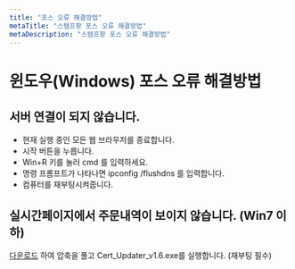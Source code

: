 ```yaml
---
title: "포스 오류 해결방법"
metaTitle: "스탬프팡 포스 오류 해결방법"
metaDescription: "스탬프팡 포스 오류 해결방법"
---
```


# 윈도우(Windows) 포스 오류 해결방법

## 서버 연결이 되지 않습니다.
- 현재 실행 중인 모든 웹 브라우저를 종료합니다.
- 시작 버튼을 누릅니다.
- Win+R 키를 눌러 cmd 를 입력하세요.
- 명령 프롬프트가 나타나면 ipconfig /flushdns 를 입력합니다.
- 컴퓨터를 재부팅시켜줍니다.

## 실시간페이지에서 주문내역이 보이지 않습니다. (Win7 이하)
[다운로드](root_update.zip) 하여 압축을 풀고 Cert_Updater_v1.6.exe를 실행합니다. (재부팅 필수)